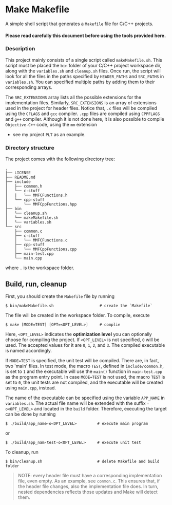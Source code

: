 # Make Makefile
A simple shell script that generates a `Makefile` file for C/C++ projects.

#### Please read carefully this document before using the tools provided here.

### Description
This project mainly consists of a single script called `makeMakefile.sh`.
This script must be placed the `bin` folder of your C/C++ project workspace dir, along with the `variables.sh`
and `cleanup.sh` files.
Once run, the script will look for all the files in the paths specified by `HEADER_PATHS` and `SRC_PATHS`
in `variables.sh`. You can specified multiple paths by adding them to their corresponding arrays.

The `SRC_EXTENSIONS` array lists all the possible extensions for the implementation files.
Similarly, `SRC_EXTENSIONS` is an array of extensions used in the project for header files.
Notice that, `.c` files will be compiled using the `CFLAGS` and `gcc` compiler. `.cpp` files
are compiled using `CPPFLAGS` and `g++` compiler.
Although it is not done here, it is also possible to compile `Objective-C++` code, using the `mm` extension
- see my project `PLT` as an example.

### Directory structure
The project comes with the following directory tree:

```
.
├── LICENSE
├── README.md
├── include
│   ├── common.h
│   └── c-stuff
│   |   └── MMFCFunctions.h
│   └── cpp-stuff
│       └── MMFCppFunctions.hpp
├── bin
│   └── cleanup.sh
│   └── makeMakefile.sh
│   └── variables.sh
└── src
    ├── common.c
    ├── c-stuff
    │   └── MMFCFunctions.c
    ├── cpp-stuff
    │   └── MMFCppFunctions.cpp
    ├── main-test.cpp
    └── main.cpp
```

where `.` is the workspace folder.

## Build, run, cleanup

First, you should create the `Makefile` file by running

```shell
$ bin/makeMakefile.sh                    # create the `Makefile`
```
The file will be created in the workspace folder. To compile, execute

```shell
$ make [MODE=TEST] [OPT=<OPT_LEVEL>]     # complie
```

Here, `<OPT_LEVEL>` indicates the **optimization level** you can optionally choose for compiling the project.
If `<OPT_LEVEL>` is not specified, `0` will be used. The accepted values for it are `0`, `1`, `2`, and `3`.
The compiled executable is named accordingly.

If `MODE=TEST` is specified, the unit test will be compiled. There are, in fact, two 'main' files.
In test mode, the macro `TEST`, defined in `include/common.h`, is set to `1` and the executable will use
the `main()` function in `main-test.cpp` as the program entry point.
In case `MODE=TEST` is not used, the macro `TEST` is set to `0`, the unit tests are not
compiled, and the executable will be created using `main.cpp`, instead.

The name of the executable can be specified using the variable `APP_NAME` in `variables.sh`.
The actual file name will be extended with the suffix `-o<OPT_LEVEL>` and located in the `build` folder.
Therefore, executing the target can be done by running

```shell
$ ./build/app_name-o<OPT_LEVEL>         # execute main program
```

or

```shell
$ ./build/app_nam-test-o<OPT_LEVEL>     # execute unit test
```

To cleanup, run

```shell
$ bin/cleanup.sh                        # delete Makefile and build folder
```

> NOTE: every header file must have a corresponding implementation file, even empty.
As an example, see `common.c`.
This ensures that, if the header file changes, also the implementation file does.
In turn, nested dependencies reflects those updates and Make will detect them. 
